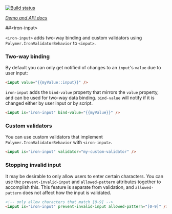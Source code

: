 <!---

This README is automatically generated from the comments in these files:
iron-input.html

Edit those files, and our readme bot will duplicate them over here!
Edit this file, and the bot will squash your changes :)

The bot does some handling of markdown. Please file a bug if it does the wrong
thing! https://github.com/PolymerLabs/tedium/issues

-->

[![Build status](https://travis-ci.org/PolymerElements/iron-input.svg?branch=master)](https://travis-ci.org/PolymerElements/iron-input)

_[Demo and API docs](https://elements.polymer-project.org/elements/iron-input)_

##&lt;iron-input&gt;

`<iron-input>` adds two-way binding and custom validators using `Polymer.IronValidatorBehavior` to `<input>`.

### Two-way binding

By default you can only get notified of changes to an `input`'s `value` due to user input:

```html
<input value="{{myValue::input}}" />
```

`iron-input` adds the `bind-value` property that mirrors the `value` property, and can be used for two-way data binding. `bind-value` will notify if it is changed either by user input or by script.

```html
<input is="iron-input" bind-value="{{myValue}}" />
```

### Custom validators

You can use custom validators that implement `Polymer.IronValidatorBehavior` with `<iron-input>`.

```html
<input is="iron-input" validator="my-custom-validator" />
```

### Stopping invalid input

It may be desirable to only allow users to enter certain characters. You can use the `prevent-invalid-input` and `allowed-pattern` attributes together to accomplish this. This feature is separate from validation, and `allowed-pattern` does not affect how the input is validated.

```html
<!-- only allow characters that match [0-9] -->
<input is="iron-input" prevent-invalid-input allowed-pattern="[0-9]" />
```
